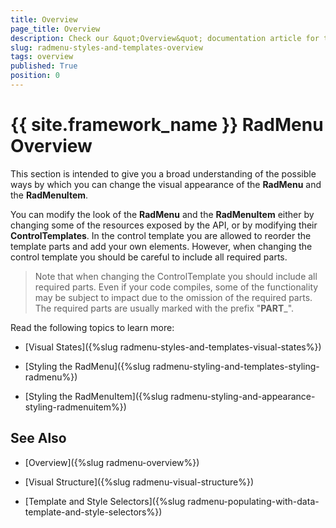 ```yaml
---
title: Overview
page_title: Overview
description: Check our &quot;Overview&quot; documentation article for the RadMenu {{ site.framework_name }} control.
slug: radmenu-styles-and-templates-overview
tags: overview
published: True
position: 0
---
```


# {{ site.framework_name }} RadMenu Overview

This section is intended to give you a broad understanding of the possible ways by which you can change the visual appearance of the __RadMenu__ and the __RadMenuItem__. 

You can modify the look of the __RadMenu__ and the __RadMenuItem__ either by changing some of the resources exposed by the API, or by modifying their __ControlTemplates__. In the control template you are allowed to reorder the template parts and add your own elements. However, when changing the control template you should be careful to include all required parts.

>Note that when changing the ControlTemplate you should include all required parts. Even if your code compiles, some of the functionality may be subject to impact due to the omission of the required parts. The required parts are usually marked with the prefix "__PART___".

Read the following topics to learn more:

* [Visual States]({%slug radmenu-styles-and-templates-visual-states%})

* [Styling the RadMenu]({%slug radmenu-styling-and-templates-styling-radmenu%})

* [Styling the RadMenuItem]({%slug radmenu-styling-and-appearance-styling-radmenuitem%})

## See Also

 * [Overview]({%slug radmenu-overview%})

 * [Visual Structure]({%slug radmenu-visual-structure%})

 * [Template and Style Selectors]({%slug radmenu-populating-with-data-template-and-style-selectors%})
